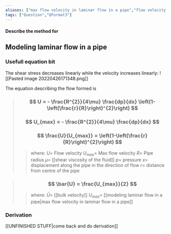 ```yaml
---
aliases: ["max flow velocity in laminar flow in a pipe","flow velocity in laminar flow in a pipe"]
tags: ["Question","QFormat3"]
---
```


#### Describe the method for
## Modeling laminar flow in a pipe
### Usefull equation bit
The shear stress decreases linearly while the velocity increases linearly:
![[Pasted image 20220426171348.png]]

The equation describing the flow formed is
> ### $$ U = - \frac{R^{2}}{4\mu} \frac{dp}{dx} \left(1-\left(\frac{r}{R}\right)^{2}\right) $$ 
> ### $$ U_{max} = - \frac{R^{2}}{4\mu} \frac{dp}{dx} $$ 
> ### $$ \frac{U}{U_{max}} = \left(1-\left(\frac{r}{R}\right)^{2}\right) $$
>> where:
>> $U=$ Flow velocity
>> $U_{max}=$ Max flow velocity
>> $R=$ Pipe radius
>> $\mu=$ [[shear viscosity of the fluid]]
>> $p=$ pressure
>> $x=$ displacement along the pipe in the direction of flow
>> $r=$ distance from centre of the pipe

> ### $$ \bar{U} = \frac{U_{max}}{2} $$ 
>> where:
>> $\bar{U}=$ [[bulk velocity]]
>> $U_{max}=$ [[modeling laminar flow in a pipe|max flow velocity in laminar flow in a pipe]]

### Derivation
[[UNFINISHED STUFF|come back and do derivation]]
<!--- 
We make some assumptions: 
- flow is fully developed (so it's cross section/flow is uniform for its length, aka a really long pipe) so no [[boundary layer]] [[first meme since easter break lets go|shinanigins]].
- Flow is incompressible
- No mass accumulation (flow rate is constant for the length of the pipe)

![[Pasted image 20220426154544.png]]

First equation is us expressing the net force acting on the section of water, and since acceleration is zero we know that net force is zero. So pressure force equals pipe surface shear force:

$$\begin{align*}
( (p+dp) - p ) \times \pi R^{2} &= \tau_{w} \times 2R\pi dx\\
dpR &= 2 \tau_{w} dx \\
\frac{dp}{dx} \frac{R}{2} &= \tau_{w}
\end{align*}$$

Next we need to derive an equation for modelling shear inside the pipe cross section, here we can also use force balencing:
![[Pasted image 20220426165153.png]]
$$\begin{align*}
\tau &= (R-r) \tau_{w}
\end{align*}$$

Now we have an expression relating the shear force and rate of change of pressure. Next we can model this as a [[newtonian fluids|newtonian fluid]] and get [[newtonian fluids#^998109|this equation]]:
$$\begin{align*}
\tau &= \mu dU & \tau &= (R-r) \tau_{w} & \frac{dp}{dx} \frac{R}{2} &= \tau_{w}\\
&&  &= (R-r) \frac{dp}{dx} \frac{R}{2}\\
(R-r) \frac{dp}{dx} \frac{R}{2} &= \mu dU\\
(R-r) \frac{dp}{dx} \frac{R}{2} &= \mu dU
\end{align*}$$
-->